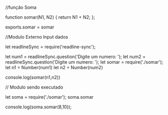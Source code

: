 //função Soma

function somar(N1, N2) {
  return N1 + N2;
};



exports.somar = somar

//Modulo Externo Input dados


let readlineSync = require('readline-sync');



let num1 = readlineSync.question('Digite um numero: ');
let num2 = readlineSync.question('Digite um numero: ');
let somar =  require('./somar');
let n1 = Number(num1)
let n2 = Number(num2)

console.log(somar(n1,n2))

// Modulo sendo executado

let soma =  require('./somar');
soma.somar


console.log(soma.somar(8,10));



